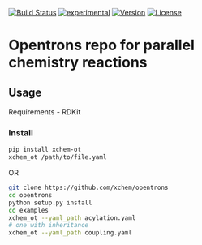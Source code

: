 [![Build Status](https://travis-ci.org/xchem/opentrons.svg?branch=master)](https://travis-ci.org/xchem/opentrons)
[![experimental](http://badges.github.io/stability-badges/dist/experimental.svg)](http://github.com/xchem/opentrons)
[![Version](http://img.shields.io/badge/version-0.0.16-blue.svg?style=flat)](https://github.com/xchem/opentrons)
[![License](http://img.shields.io/badge/license-Apache%202.0-blue.svg?style=flat)](https://github.com/xchem/opentrons/blob/master/LICENSE.txt)

# Opentrons repo for parallel chemistry reactions

## Usage

Requirements - RDKit
### Install
```bash
pip install xchem-ot
xchem_ot /path/to/file.yaml
```
OR
```bash
git clone https://github.com/xchem/opentrons
cd opentrons
python setup.py install 
cd examples 
xchem_ot --yaml_path acylation.yaml
# one with inheritance
xchem_ot --yaml_path coupling.yaml
```
